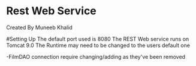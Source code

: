 # Rest Web Service 
Created By Muneeb Khalid 

#Setting Up 
The default port used is 8080
The REST Web service runs on Tomcat 9.0
The Runtime may need to be changed to the users default one


-FilmDAO connection require changing/adding as they've been removed






 
